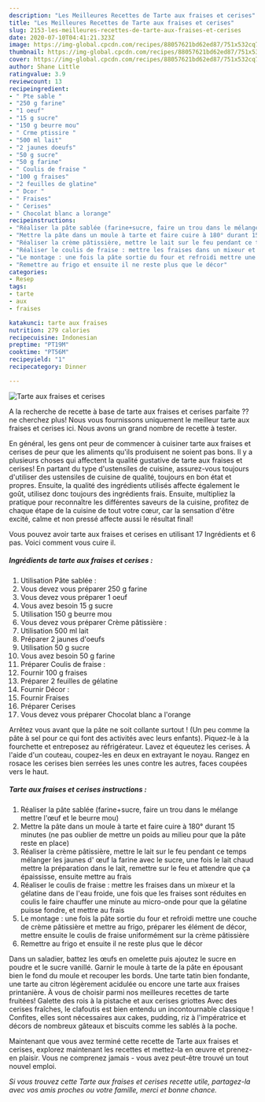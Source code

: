 ```yaml
---
description: "Les Meilleures Recettes de Tarte aux fraises et cerises"
title: "Les Meilleures Recettes de Tarte aux fraises et cerises"
slug: 2153-les-meilleures-recettes-de-tarte-aux-fraises-et-cerises
date: 2020-07-10T04:41:21.323Z
image: https://img-global.cpcdn.com/recipes/88057621bd62ed87/751x532cq70/tarte-aux-fraises-et-cerises-photo-principale-de-la-recette.jpg
thumbnail: https://img-global.cpcdn.com/recipes/88057621bd62ed87/751x532cq70/tarte-aux-fraises-et-cerises-photo-principale-de-la-recette.jpg
cover: https://img-global.cpcdn.com/recipes/88057621bd62ed87/751x532cq70/tarte-aux-fraises-et-cerises-photo-principale-de-la-recette.jpg
author: Shane Little
ratingvalue: 3.9
reviewcount: 13
recipeingredient:
- " Pte sable "
- "250 g farine"
- "1 oeuf"
- "15 g sucre"
- "150 g beurre mou"
- " Crme ptissire "
- "500 ml lait"
- "2 jaunes doeufs"
- "50 g sucre"
- "50 g farine"
- " Coulis de fraise "
- "100 g fraises"
- "2 feuilles de glatine"
- " Dcor "
- " Fraises"
- " Cerises"
- " Chocolat blanc a lorange"
recipeinstructions:
- "Réaliser la pâte sablée (farine+sucre, faire un trou dans le mélange mettre l&#39;œuf et le beurre mou)"
- "Mettre la pâte dans un moule à tarte et faire cuire à 180° durant 15 minutes (ne pas oublier de mettre un poids au milieu pour que la pâte reste en place)"
- "Réaliser la crème pâtissière, mettre le lait sur le feu pendant ce temps mélanger les jaunes d&#39; œuf la farine avec le sucre, une fois le lait chaud mettre la préparation dans le lait, remettre sur le feu et attendre que ça épaississe, ensuite mettre au frais"
- "Réaliser le coulis de fraise : mettre les fraises dans un mixeur et la gélatine dans de l&#39;eau froide, une fois que les fraises sont réduites en coulis le faire chauffer une minute au micro-onde pour que la gélatine puisse fondre, et mettre au frais"
- "Le montage : une fois la pâte sortie du four et refroidi mettre une couche de crème pâtissière et mettre au frigo, préparer les élément de décor, mettre ensuite le coulis de fraise uniformément sur la crème pâtissière"
- "Remettre au frigo et ensuite il ne reste plus que le décor"
categories:
- Resep
tags:
- tarte
- aux
- fraises

katakunci: tarte aux fraises 
nutrition: 279 calories
recipecuisine: Indonesian
preptime: "PT19M"
cooktime: "PT56M"
recipeyield: "1"
recipecategory: Dinner

---
```



![Tarte aux fraises et cerises](https://img-global.cpcdn.com/recipes/88057621bd62ed87/751x532cq70/tarte-aux-fraises-et-cerises-photo-principale-de-la-recette.jpg)

A la recherche de recette à base de tarte aux fraises et cerises parfaite ?? ne cherchez plus! Nous vous fournissons uniquement le meilleur tarte aux fraises et cerises ici. Nous avons un grand nombre de recette à tester.

En général, les gens ont peur de commencer à cuisiner tarte aux fraises et cerises de peur que les aliments qu'ils produisent ne soient pas bons. Il y a plusieurs choses qui affectent la qualité gustative de tarte aux fraises et cerises! En partant du type d'ustensiles de cuisine, assurez-vous toujours d'utiliser des ustensiles de cuisine de qualité, toujours en bon état et propres. Ensuite, la qualité des ingrédients utilisés affecte également le goût, utilisez donc toujours des ingrédients frais. Ensuite, multipliez la pratique pour reconnaître les différentes saveurs de la cuisine, profitez de chaque étape de la cuisine de tout votre cœur, car la sensation d'être excité, calme et non pressé affecte aussi le résultat final!

<!--inarticleads1-->

Vous pouvez avoir tarte aux fraises et cerises en utilisant 17 Ingrédients et 6 pas. Voici comment vous cuire il.

##### Ingrédients de tarte aux fraises et cerises :

1. Utilisation  Pâte sablée :
1. Vous devez vous préparer 250 g farine
1. Vous devez vous préparer 1 oeuf
1. Vous avez besoin 15 g sucre
1. Utilisation 150 g beurre mou
1. Vous devez vous préparer  Crème pâtissière :
1. Utilisation 500 ml lait
1. Préparer 2 jaunes d&#39;oeufs
1. Utilisation 50 g sucre
1. Vous avez besoin 50 g farine
1. Préparer  Coulis de fraise :
1. Fournir 100 g fraises
1. Préparer 2 feuilles de gélatine
1. Fournir  Décor :
1. Fournir  Fraises
1. Préparer  Cerises
1. Vous devez vous préparer  Chocolat blanc a l&#39;orange


Arrêtez vous avant que la pâte ne soit collante surtout ! (Un peu comme la pâte à sel pour ce qui font des activités avec leurs enfants). Piquez-le à la fourchette et entreposez au réfrigérateur. Lavez et équeutez les cerises. À l&#39;aide d&#39;un couteau, coupez-les en deux en extrayant le noyau. Rangez en rosace les cerises bien serrées les unes contre les autres, faces coupées vers le haut. 

<!--inarticleads2-->

##### Tarte aux fraises et cerises instructions :

1. Réaliser la pâte sablée (farine+sucre, faire un trou dans le mélange mettre l&#39;œuf et le beurre mou)
1. Mettre la pâte dans un moule à tarte et faire cuire à 180° durant 15 minutes (ne pas oublier de mettre un poids au milieu pour que la pâte reste en place)
1. Réaliser la crème pâtissière, mettre le lait sur le feu pendant ce temps mélanger les jaunes d&#39; œuf la farine avec le sucre, une fois le lait chaud mettre la préparation dans le lait, remettre sur le feu et attendre que ça épaississe, ensuite mettre au frais
1. Réaliser le coulis de fraise : mettre les fraises dans un mixeur et la gélatine dans de l&#39;eau froide, une fois que les fraises sont réduites en coulis le faire chauffer une minute au micro-onde pour que la gélatine puisse fondre, et mettre au frais
1. Le montage : une fois la pâte sortie du four et refroidi mettre une couche de crème pâtissière et mettre au frigo, préparer les élément de décor, mettre ensuite le coulis de fraise uniformément sur la crème pâtissière
1. Remettre au frigo et ensuite il ne reste plus que le décor


Dans un saladier, battez les œufs en omelette puis ajoutez le sucre en poudre et le sucre vanillé. Garnir le moule à tarte de la pâte en épousant bien le fond du moule et recouper les bords. Une tarte tatin bien fondante, une tarte au citron légèrement acidulée ou encore une tarte aux fraises printanière. À vous de choisir parmi nos meilleures recettes de tarte fruitées! Galette des rois à la pistache et aux cerises griottes Avec des cerises fraîches, le clafoutis est bien entendu un incontournable classique ! Confites, elles sont nécessaires aux cakes, pudding, riz à l&#39;impératrice et décors de nombreux gâteaux et biscuits comme les sablés à la poche. 

<!--inarticleads1-->

<p>
Maintenant que vous avez terminé cette recette de Tarte aux fraises et cerises, explorez maintenant les recettes et mettez-la en œuvre et prenez-en plaisir. Vous ne comprenez jamais - vous avez peut-être trouvé un tout nouvel emploi.
</p>

<p>
<i>Si vous trouvez cette Tarte aux fraises et cerises recette utile, partagez-la avec vos amis proches ou votre famille, merci et bonne chance.</i>
</p>
